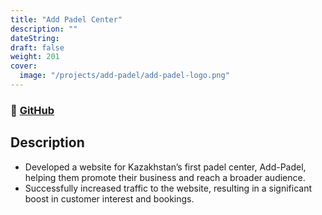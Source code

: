 ```yaml
---
title: "Add Padel Center"
description: ""
dateString: 
draft: false
weight: 201
cover:
  image: "/projects/add-padel/add-padel-logo.png"
---
```


### 🔗 [GitHub](http://www.add-padel.com/)

## Description

- Developed a website for Kazakhstan’s first padel center, Add-Padel, helping them promote their business and reach a broader
audience.
- Successfully increased traffic to the website, resulting in a significant boost in customer interest and bookings.
